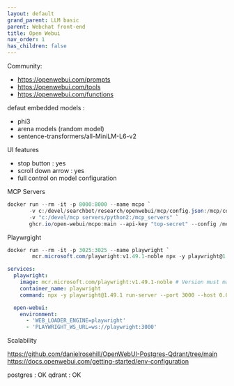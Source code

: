 ```yaml
---
layout: default
grand_parent: LLM basic
parent: Webchat front-end
title: Open Webui
nav_order: 1
has_children: false
---
```


Community:
- https://openwebui.com/prompts
- https://openwebui.com/tools
- https://openwebui.com/functions

defaut embedded models :
- phi3
- arena models (random model)
- sentence-transformers/all-MiniLM-L6-v2

UI features
- stop button : yes
- scroll down arrow : yes
- full control on model configuration

MCP Servers

``` powershell
docker run --rm -it -p 8000:8000 --name mcpo `
       -v c:/devel/searchbot/research/openwebui/mcp/config.json:/mcp/config.json `
       -v "c:/devel/mcp servers/python2:/mcp_servers" `
       ghcr.io/open-webui/mcpo:main --api-key "top-secret" --config /mcp/config.json
```

Playwrgight

``` powershell
docker run --rm -it -p 3025:3025 --name playwright `
        mcr.microsoft.com/playwright:v1.49.1-noble npx -y playwright@1.49.1 run-server --port 3025 --host 0.0.0.0

```

``` yaml
services:
  playwright:
    image: mcr.microsoft.com/playwright:v1.49.1-noble # Version must match requirements.txt
    container_name: playwright
    command: npx -y playwright@1.49.1 run-server --port 3000 --host 0.0.0.0

  open-webui:
    environment:
      - 'WEB_LOADER_ENGINE=playwright'
      - 'PLAYWRIGHT_WS_URL=ws://playwright:3000'
```

Scalability

https://github.com/danielrosehill/OpenWebUI-Postgres-Qdrant/tree/main
https://docs.openwebui.com/getting-started/env-configuration

postgres : OK
qdrant : OK